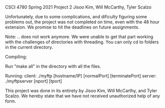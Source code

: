 CSCI 4780 Spring 2021 Project 2
Jisoo Kim, Will McCarthy, Tyler Scalzo


Unfortunately, due to some complications, and dificulty
figuring some problems out, the project was not completed
on time, even with the 48 hour extension. We promise to
hit the deadlines on future assignments.

Note: .. does not work anymore. We were unable to
get that part working with the challenges of
directories with threading. You can only cd
to folders in the current directory.


Compiling:

Run "make all" in the directory with all the files. 

Running:
client: ./myftp [hostname/IP] [normalPort] [terminatePort]
server: ./myftpserver [nport] [tport]


This project was done in its entirety by Jisoo Kim, Will McCarthy, 
and Tyler Scalzo. We hereby state that we have not received
unauthorized help of any form.